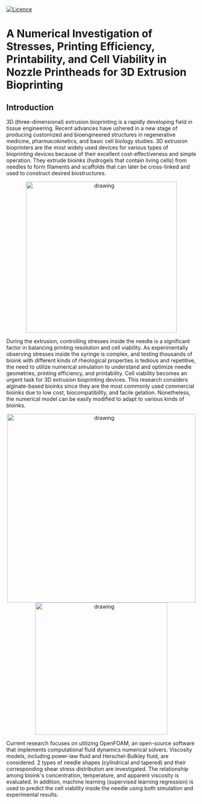 [![Licence](https://img.shields.io/github/license/Ileriayo/markdown-badges?style=for-the-badge)](./LICENSE)

# A Numerical Investigation of Stresses, Printing Efficiency, Printability, and Cell Viability in Nozzle Printheads for 3D Extrusion Bioprinting

## Introduction

3D (three-dimensional) extrusion bioprinting is a rapidly developing field in tissue engineering. Recent advances have ushered in a new stage of producing customized and bioengineered structures in regenerative medicine, pharmacokinetics, and basic cell biology studies. 3D extrusion bioprinters are the most widely used devices for various types of bioprinting devices because of their excellent cost-effectiveness and simple operation. They extrude bioinks (hydrogels that contain living cells) from needles to form filaments and scaffolds that can later be cross-linked and used to construct desired biostructures.

<p align="center">
  <img src="https://user-images.githubusercontent.com/111611023/203621835-3f76cf04-f0ea-444d-9015-1dc21c3deb09.png" alt="drawing" width="400"/>
</p>

During the extrusion, controlling stresses inside the needle is a significant factor in balancing printing resolution and cell viability. As experimentally observing stresses inside the syringe is complex, and testing thousands of bioink with different kinds of rheological properties is tedious and repetitive, the need to utilize numerical simulation to understand and optimize needle geometries, printing efficiency, and printability. Cell viability becomes an urgent task for 3D extrusion bioprinting devices. This research considers alginate-based bioinks since they are the most commonly used commercial bioinks due to low cost, biocompatibility, and facile gelation. Nonetheless, the numerical model can be easily modified to adapt to various kinds of bioinks.



<p align="center">
  <img src="https://user-images.githubusercontent.com/111611023/203621456-0d1ae19f-5506-49f7-9927-c2d86583a046.png" alt="drawing" width="500"/>
  <img src="https://user-images.githubusercontent.com/111611023/203620318-e4257e9f-9639-467e-94a6-4a78aad83c84.png" alt="drawing" width="350"/>
</p>

Current research focuses on utilizing OpenFOAM, an open-source software that implements computational fluid dynamics numerical solvers. Viscosity models, including power-law fluid and Herschel-Bulkley fluid, are considered. 2 types of needle shapes (cylindrical and tapered) and their corresponding shear stress distribution are investigated. The relationship among bioink's concentration, temperature, and apparent viscosity is evaluated. In addition, machine learning (supervised learning regression) is used to predict the cell viability inside the needle using both simulation and experimental results.
